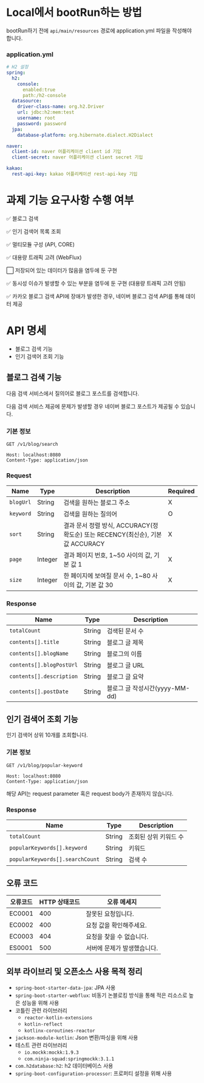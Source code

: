 # Local에서 bootRun하는 방법
bootRun하기 전에 `api/main/resources` 경로에 application.yml 파일을 작성해야 합니다.
### application.yml
```yaml
# H2 설정
spring:
  h2:
    console:
      enabled:true
      path:/h2-console
  datasource:
    driver-class-name: org.h2.Driver
    url: jdbc:h2:mem:test
    username: root
    password: password
  jpa:
    database-platform: org.hibernate.dialect.H2Dialect

naver:
  client-id: naver 어플리케이션 client id 기입
  client-secret: naver 어플리케이션 client secret 기입

kakao:
  rest-api-key: kakao 어플리케이션 rest-api-key 기입
```

# 과제 기능 요구사항 수행 여부
✅ 블로그 검색

✅ 인기 검색어 목록 조회

✅ 멀티모듈 구성 (API, CORE)

✅ 대용량 트래픽 고려 (WebFlux)

⬜️ 저장되어 있는 데이터가 많음을 염두에 둔 구현

✅ 동시성 이슈가 발생할 수 있는 부분을 염두에 둔 구현 (대용량 트래픽 고려 안됨)

✅ 카카오 블로그 검색 API에 장애가 발생한 경우, 네이버 블로그 검색 API를 통해 데이터 제공

# API 명세

- 블로그 검색 기능
- 인기 검색어 조회 기능

## 블로그 검색 기능
다음 검색 서비스에서 질의어로 블로그 포스트를 검색합니다.

다음 검색 서비스 제공에 문제가 발생할 경우 네이버 블로그 포스트가 제공될 수 있습니다.

### 기본 정보
```
GET /v1/blog/search

Host: localhost:8080
Content-Type: application/json

```

### Request
| Name | Type | Description | Required |
|---|---|---|---|
| `blogUrl`  |  String |  검색을 원하는 블로그 주소 | X |
|  `keyword` |  String | 검색을 원하는 질의어  | O |
|  `sort` |  String |  결과 문서 정렬 방식, ACCURACY(정확도순) 또는 RECENCY(최신순), 기본 값 ACCURACY | X |
|  `page` |  Integer |  결과 페이지 번호, 1~50 사이의 값, 기본 값 1 | X |
|  `size` | Integer  |  한 페이지에 보여질 문서 수, 1~80 사이의 값, 기본 값 30 | X |


### Response

| Name | Type | Description |
|---|---|---|
| `totalCount`  |  String |  검색된 문서 수 |
|  `contents[].title` |  String | 블로그 글 제목  |
|  `contents[].blogName` |  String | 블로그의 이름 |
|  `contents[].blogPostUrl` |  String | 블로그 글 URL |
|  `contents[].description` | String  | 블로그 글 요약 |
|  `contents[].postDate` | String  | 블로그 글 작성시간(yyyy-MM-dd) |

## 인기 검색어 조회 기능

인기 검색어 상위 10개를 조회합니다.

### 기본 정보
```
GET /v1/blog/popular-keyword

Host: localhost:8080
Content-Type: application/json

```

해당 API는 request parameter 혹은 request body가 존재하지 않습니다.

### Response

| Name | Type | Description |
|---|---|---|
| `totalCount`  |  String |  조회된 상위 키워드 수 |
|  `popularKeywords[].keyword` |  String | 키워드  |
|  `popularKeywords[].searchCount` |  String | 검색 수 |


## 오류 코드
| 오류코드 | HTTP 상태코드  | 오류 메세지  |
|---|---|---|
| EC0001  |  400 |  잘못된 요청입니다. |
| EC0002  |  400 |  요청 값을 확인해주세요. |
| EC0003  |  404 |  요청을 찾을 수 없습니다. |
| ES0001  |  500 |  서버에 문제가 발생했습니다. |


## 외부 라이브리 및 오픈소스 사용 목적 정리
- `spring-boot-starter-data-jpa`: JPA 사용
- `spring-boot-starter-webflux`: 비동기 논블로킹 방식을 통해 적은 리소스로 높은 성능을 위해 사용
- 코틀린 관련 라이브러리
    - `reactor-kotlin-extensions`
    - `kotlin-reflect`
    - `kotlinx-coroutines-reactor`
- `jackson-module-kotlin`: Json 변환/파싱을 위해 사용
- 테스트 관련 라이브러리
    - `io.mockk:mockk:1.9.3`
    - `com.ninja-squad:springmockk:3.1.1`
- `com.h2database:h2`: h2 데이터베이스 사용
- `spring-boot-configuration-processor`: 프로퍼티 설정을 위해 사용
